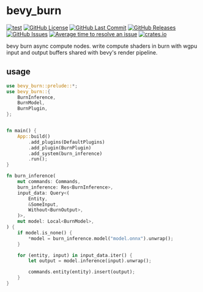 # bevy_burn


[![test](https://github.com/mosure/bevy_burn/workflows/test/badge.svg)](https://github.com/Mosure/bevy_burn/actions?query=workflow%3Atest)
[![GitHub License](https://img.shields.io/github/license/mosure/bevy_burn)](https://raw.githubusercontent.com/mosure/bevy_burn/main/LICENSE)
[![GitHub Last Commit](https://img.shields.io/github/last-commit/mosure/bevy_burn)](https://github.com/mosure/bevy_burn)
[![GitHub Releases](https://img.shields.io/github/v/release/mosure/bevy_burn?include_prereleases&sort=semver)](https://github.com/mosure/bevy_burn/releases)
[![GitHub Issues](https://img.shields.io/github/issues/mosure/bevy_burn)](https://github.com/mosure/bevy_burn/issues)
[![Average time to resolve an issue](https://isitmaintained.com/badge/resolution/mosure/bevy_burn.svg)](http://isitmaintained.com/project/mosure/bevy_burn)
[![crates.io](https://img.shields.io/crates/v/bevy_burn.svg)](https://crates.io/crates/bevy_burn)

bevy burn async compute nodes. write compute shaders in burn with wgpu input and output buffers shared with bevy's render pipeline.


## usage

```rust
use bevy_burn::prelude::*;
use bevy_burn::{
    BurnInference,
    BurnModel,
    BurnPlugin,
};


fn main() {
    App::build()
        .add_plugins(DefaultPlugins)
        .add_plugin(BurnPlugin)
        .add_system(burn_inference)
        .run();
}

fn burn_inference(
    mut commands: Commands,
    burn_inference: Res<BurnInference>,
    input_data: Query<(
        Entity,
        &SomeInput,
        Without<BurnOutput>,
    )>,
    mut model: Local<BurnModel>,
) {
    if model.is_none() {
        *model = burn_inference.model("model.onnx").unwrap();
    }

    for (entity, input) in input_data.iter() {
        let output = model.inference(input).unwrap();

        commands.entity(entity).insert(output);
    }
}

```
